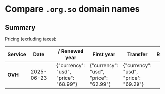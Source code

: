 # Compare `.org.so` domain names

## Summary

Pricing (excluding taxes):

| Service | Date |  | / Renewed year | First year | Transfer | Restoration |
|--|--|--|--|--|--|--|
| **OVH** | 2025-06-23 |  | {"currency": "usd", "price": "68.99"} | {"currency": "usd", "price": "62.99"} | {"currency": "usd", "price": "69.29"} |  |
